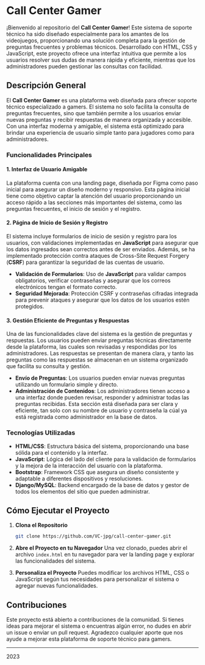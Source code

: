 # Call Center Gamer

¡Bienvenido al repositorio del **Call Center Gamer**! Este sistema de soporte técnico ha sido diseñado especialmente para los amantes de los videojuegos, proporcionando una solución completa para la gestión de preguntas frecuentes y problemas técnicos. Desarrollado con HTML, CSS y JavaScript, este proyecto ofrece una interfaz intuitiva que permite a los usuarios resolver sus dudas de manera rápida y eficiente, mientras que los administradores pueden gestionar las consultas con facilidad.

## Descripción General

El **Call Center Gamer** es una plataforma web diseñada para ofrecer soporte técnico especializado a gamers. El sistema no solo facilita la consulta de preguntas frecuentes, sino que también permite a los usuarios enviar nuevas preguntas y recibir respuestas de manera organizada y accesible. Con una interfaz moderna y amigable, el sistema está optimizado para brindar una experiencia de usuario simple tanto para jugadores como para administradores.

### Funcionalidades Principales

#### 1. **Interfaz de Usuario Amigable**

La plataforma cuenta con una landing page, diseñada por Figma como paso inicial para asegurar un diseño moderno y responsivo. Esta página inicial tiene como objetivo captar la atención del usuario proporcionando un acceso rápido a las secciones más importantes del sistema, como las preguntas frecuentes, el inicio de sesión y el registro.


#### 2. **Página de Inicio de Sesión y Registro**

El sistema incluye formularios de inicio de sesión y registro para los usuarios, con validaciones implementadas en **JavaScript** para asegurar que los datos ingresados sean correctos antes de ser enviados. Además, se ha implementado protección contra ataques de Cross-Site Request Forgery (**CSRF**) para garantizar la seguridad de las cuentas de usuario.

- **Validación de Formularios**: Uso de **JavaScript** para validar campos obligatorios, verificar contraseñas y asegurar que los correos electrónicos tengan el formato correcto.
- **Seguridad Mejorada**: Protección CSRF y contraseñas cifradas integrada para prevenir ataques y asegurar que los datos de los usuarios estén protegidos.

#### 3. **Gestión Eficiente de Preguntas y Respuestas**

Una de las funcionalidades clave del sistema es la gestión de preguntas y respuestas. Los usuarios pueden enviar preguntas técnicas directamente desde la plataforma, las cuales son revisadas y respondidas por los administradores. Las respuestas se presentan de manera clara, y tanto las preguntas como las respuestas se almacenan en un sistema organizado que facilita su consulta y gestión.

- **Envío de Preguntas**: Los usuarios pueden enviar nuevas preguntas utilizando un formulario simple y directo. 
- **Administración de Contenidos**: Los administradores tienen acceso a una interfaz donde pueden revisar, responder y administrar todas las preguntas recibidas. Esta sección está diseñada para ser clara y eficiente, tan solo con su nombre de usuario y contraseña la cúal ya está registrada como administrador en la base de datos.


### Tecnologías Utilizadas

- **HTML/CSS**: Estructura básica del sistema, proporcionando una base sólida para el contenido y la interfaz.
- **JavaScript**: Lógica del lado del cliente para la validación de formularios y la mejora de la interacción del usuario con la plataforma.
- **Bootstrap**: Framework CSS que asegura un diseño consistente y adaptable a diferentes dispositivos y resoluciones.
- **Django/MySQL**: Backend encargado de la base de datos y gestor de todos los elementos del sitio que pueden administrar.

## Cómo Ejecutar el Proyecto

1. **Clona el Repositorio**
   ```bash
   git clone https://github.com/VC-jpg/call-center-gamer.git
   ```

2. **Abre el Proyecto en tu Navegador**
   Una vez clonado, puedes abrir el archivo `index.html` en tu navegador para ver la landing page y explorar las funcionalidades del sistema.

3. **Personaliza el Proyecto**
   Puedes modificar los archivos HTML, CSS o JavaScript según tus necesidades para personalizar el sistema o agregar nuevas funcionalidades.

## Contribuciones

Este proyecto está abierto a contribuciones de la comunidad. Si tienes ideas para mejorar el sistema o encuentras algún error, no dudes en abrir un issue o enviar un pull request. Agradezco cualquier aporte que nos ayude a mejorar esta plataforma de soporte técnico para gamers.

---

2023
